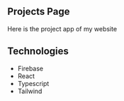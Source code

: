 ## Projects Page

Here is the project app of my website

## Technologies
- Firebase
- React
- Typescript
- Tailwind
